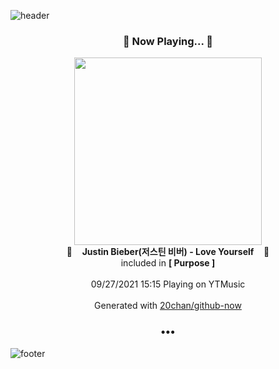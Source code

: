 ![header](https://capsule-render.vercel.app/api?type=wave&height=170&section=header&text=Hi.%20I'm%20SHIFT&fontColor=090707&fontAlignX=45&fontAlignY=65&fontSize=100)

<h3 align="center">🎵 Now Playing... 🎵</h3>
<p align="center">
  <a href="https://music.youtube.com/watch?v=p-IXgwqhfmg">
    <img width="300" src="https://lh3.googleusercontent.com/Be4u9Ce9rGZfFZ8ML_EQrYpMGXv8vqVUVVHS2yZaMeThrIAqx2LytIGVZxin7-blzTdUFZdtZyCDmq6D">
  </a>
  <br>
  🎵&nbsp&nbsp&nbsp <b>Justin Bieber(저스틴 비버) - Love Yourself</b> &nbsp&nbsp&nbsp🎵
  <br>
  included in <b>[ Purpose ]</b>
  
  <br />
  <br />
  09/27/2021 15:15 Playing on YTMusic
  <br />
  <br />
  Generated with <a href="https://github.com/20chan/github-now">20chan/github-now</a>
</p>

<h3 align="center">•••</h3>

![footer](https://capsule-render.vercel.app/api?type=wave&height=150&section=footer)
